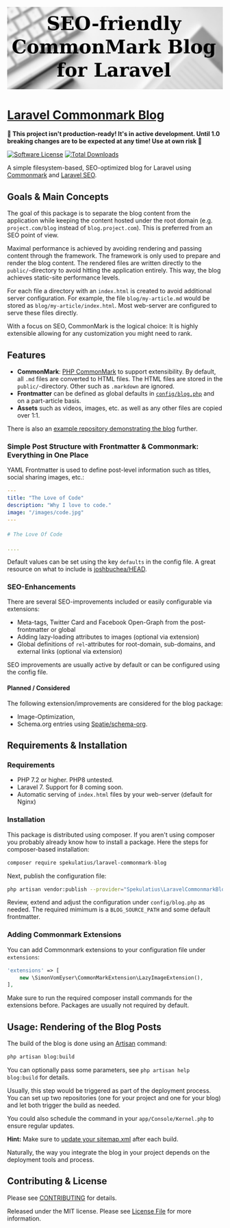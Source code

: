 ![Laravel Commonmark Blog Library](header.jpg)

# [Laravel Commonmark Blog](https://github.com/spekulatius/laravel-commonmark-blog)

**🚧️ This project isn't production-ready! It's in active development. Until 1.0 breaking changes are to be expected at any time! Use at own risk 🚧️**

[![Software License](https://img.shields.io/badge/license-MIT-brightgreen.svg?style=flat-square)](LICENSE.md)
[![Total Downloads](https://img.shields.io/packagist/dt/spekulatius/laravel-commonmark-blog.svg?style=flat-square)](https://packagist.org/packages/spekulatius/laravel-commonmark-blog)

A simple filesystem-based, SEO-optimized blog for Laravel using [Commonmark](https://commonmark.org) and [Laravel SEO](https://github.com/romanzipp/Laravel-SEO).


## Goals & Main Concepts

The goal of this package is to separate the blog content from the application while keeping the content hosted under the root domain (e.g. `project.com/blog` instead of `blog.project.com`). This is preferred from an SEO point of view.

Maximal performance is achieved by avoiding rendering and passing content through the framework. The framework is only used to prepare and render the blog content. The rendered files are written directly to the `public/`-directory to avoid hitting the application entirely. This way, the blog achieves static-site performance levels.

For each file a directory with an `index.html` is created to avoid additional server configuration. For example, the file `blog/my-article.md` would be stored as `blog/my-article/index.html`. Most web-server are configured to serve these files directly.

With a focus on SEO, CommonMark is the logical choice: It is highly extensible allowing for any customization you might need to rank.


## Features

- **CommonMark**: [PHP CommonMark](https://github.com/thephpleague/commonmark) to support extensibility. By default, all `.md` files are converted to HTML files. The HTML files are stored in the `public/`-directory. Other such as `.markdown` are ignored.
- **Frontmatter** can be defined as global defaults in [`config/blog.php`](https://github.com/spekulatius/laravel-commonmark-blog/blob/main/config/blog.php) and on a part-article basis.
- **Assets** such as videos, images, etc. as well as any other files are copied over 1:1.

There is also an [example repository demonstrating the blog](https://github.com/spekulatius/laravel-commonmark-blog-example) further.

### Simple Post Structure with Frontmatter & Commonmark: Everything in One Place

YAML Frontmatter is used to define post-level information such as titles, social sharing images, etc.:

```yaml
---
title: "The Love of Code"
description: "Why I love to code."
image: "/images/code.jpg"
---

# The Love Of Code

....
```

Default values can be set using the key `defaults` in the config file. A great resource on what to include is [joshbuchea/HEAD](https://github.com/joshbuchea/HEAD).

### SEO-Enhancements

There are several SEO-improvements included or easily configurable via extensions:

 - Meta-tags, Twitter Card and Facebook Open-Graph from the post-frontmatter or global
 - Adding lazy-loading attributes to images (optional via extension)
 - Global definitions of `rel`-attributes for root-domain, sub-domains, and external links (optional via extension)

SEO improvements are usually active by default or can be configured using the config file.

#### Planned / Considered

The following extension/improvements are considered for the blog package:

 - Image-Optimization,
 - Schema.org entries using [Spatie/schema-org](https://github.com/spatie/schema-org).


## Requirements & Installation

### Requirements

- PHP 7.2 or higher. PHP8 untested.
- Laravel 7. Support for 8 coming soon.
- Automatic serving of `index.html` files by your web-server (default for Nginx)

### Installation

This package is distributed using composer. If you aren't using composer you probably already know how to install a package. Here the steps for composer-based installation:

```bash
composer require spekulatius/laravel-commonmark-blog
```

Next, publish the configuration file:

```bash
php artisan vendor:publish --provider="Spekulatius\LaravelCommonmarkBlog\CommonmarkBlogServiceProvider" --tag="blog-config"
```

Review, extend and adjust the configuration under `config/blog.php` as needed. The required mimimum is a `BLOG_SOURCE_PATH` and some default frontmatter.

### Adding Commonmark Extensions

You can add Commonmark extensions to your configuration file under `extensions`:

```php
'extensions' => [
    new \SimonVomEyser\CommonMarkExtension\LazyImageExtension(),
],
```

Make sure to run the required composer install commands for the extensions before. Packages are usually not required by default.


## Usage: Rendering of the Blog Posts

The build of the blog is done using an [Artisan](https://laravel.com/docs/7.x/artisan) command:

```bash
php artisan blog:build
```

You can optionally pass some parameters, see `php artisan help blog:build` for details.

Usually, this step would be triggered as part of the deployment process. You can set up two repositories (one for your project and one for your blog) and let both trigger the build as needed.

You could also schedule the command in your `app/Console/Kernel.php` to ensure regular updates.

**Hint:** Make sure to [update your sitemap.xml](https://github.com/bringyourownideas/laravel-sitemap) after each build.

Naturally, the way you integrate the blog in your project depends on the deployment tools and process.


## Contributing & License

Please see [CONTRIBUTING](CONTRIBUTING.md) for details.

Released under the MIT license. Please see [License File](LICENSE.md) for more information.
